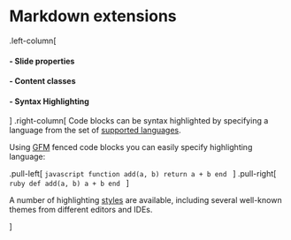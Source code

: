 
# Markdown extensions

.left-column[
#### - Slide properties
#### - Content classes
#### - Syntax Highlighting
]
.right-column[
Code blocks can be syntax highlighted by specifying a language from the set of
[supported
languages](https://github.com/gnab/remark/wiki/Configuration#highlighting).

Using [GFM](http://github.github.com/github-flavored-markdown/) fenced code
blocks you can easily specify highlighting language:

.pull-left[
    ```javascript
    function add(a, b)
      return a + b
    end
    ```
]
.pull-right[
    ```ruby
    def add(a, b)
      a + b
    end
    ```
]

A number of highlighting
[styles](https://github.com/gnab/remark/wiki/Configuration#highlighting) are
available, including several well-known themes from different editors and IDEs.

]
